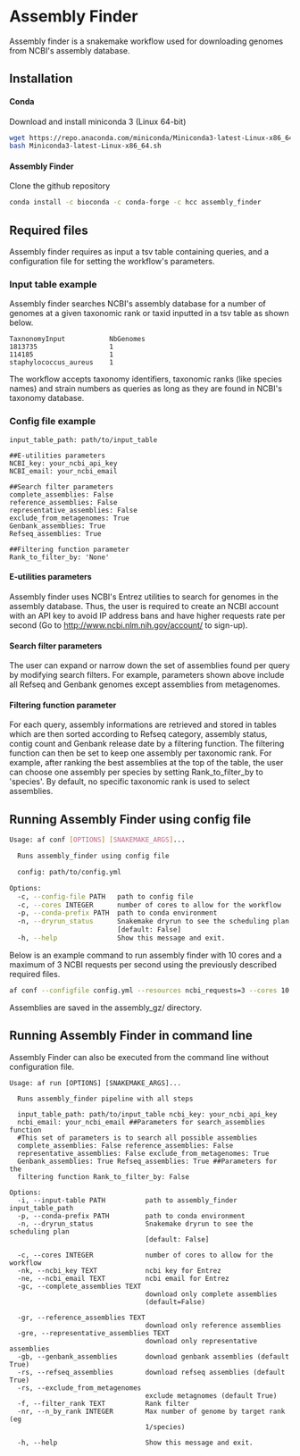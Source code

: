 # Assembly Finder
Assembly finder is a snakemake workflow used for downloading genomes from NCBI's assembly database.

## Installation
#### Conda
Download and install miniconda 3 (Linux 64-bit)
```bash
wget https://repo.anaconda.com/miniconda/Miniconda3-latest-Linux-x86_64.sh
bash Miniconda3-latest-Linux-x86_64.sh
```
#### Assembly Finder
Clone the github repository
```bash
conda install -c bioconda -c conda-forge -c hcc assembly_finder
```

## Required files
Assembly finder requires as input a tsv table containing queries, and a configuration file for setting the workflow's parameters.

### Input table example
Assembly finder searches NCBI's assembly database for a number of genomes at a given taxonomic rank or taxid inputted in a tsv table as shown below.
```
TaxnonomyInput           NbGenomes
1813735                  1
114185                   1
staphylococcus_aureus    1
```
The workflow accepts taxonomy identifiers, taxonomic ranks (like species names) and strain numbers as queries as long as they are found in NCBI's taxonomy database. 

### Config file example
```
input_table_path: path/to/input_table

##E-utilities parameters
NCBI_key: your_ncbi_api_key
NCBI_email: your_ncbi_email

##Search filter parameters
complete_assemblies: False
reference_assemblies: False
representative_assemblies: False
exclude_from_metagenomes: True
Genbank_assemblies: True
Refseq_assemblies: True

##Filtering function parameter
Rank_to_filter_by: 'None'
```

#### E-utilities parameters
Assembly finder uses NCBI's Entrez utilities to search for genomes in the assembly database. Thus, the user is required to create an NCBI account with an API key to avoid IP address bans and have higher requests rate per second  (Go to http://www.ncbi.nlm.nih.gov/account/ to sign-up).

#### Search filter parameters
The user can expand or narrow down the set of assemblies found per query by modifying search filters. For example, parameters shown above include all Refseq and Genbank genomes except assemblies from metagenomes.

#### Filtering function parameter
For each query, assembly informations are retrieved and stored in tables which are then sorted according to Refseq category, assembly status, contig count and Genbank release date by a filtering function.
The filtering function can then be set to keep one assembly per taxonomic rank. For example, after ranking the best assemblies at the top of the table, the user can choose one assembly per species by setting Rank_to_filter_by to 'species'. 
By default, no specific taxonomic rank is used to select assemblies.

## Running Assembly Finder using config file

```bash
Usage: af conf [OPTIONS] [SNAKEMAKE_ARGS]...

  Runs assembly_finder using config file

  config: path/to/config.yml

Options:
  -c, --config-file PATH   path to config file
  -c, --cores INTEGER      number of cores to allow for the workflow
  -p, --conda-prefix PATH  path to conda environment
  -n, --dryrun_status      Snakemake dryrun to see the scheduling plan
                           [default: False]
  -h, --help               Show this message and exit.
```

Below is an example command to run assembly finder with 10 cores and a maximum of 3 NCBI requests per second using the previously described required files.

```bash
af conf --configfile config.yml --resources ncbi_requests=3 --cores 10
```

Assemblies are saved in the assembly_gz/ directory.

## Running Assembly Finder in command line 

Assembly Finder can also be executed from the command line without configuration file. 

```
Usage: af run [OPTIONS] [SNAKEMAKE_ARGS]...

  Runs assembly_finder pipeline with all steps

  input_table_path: path/to/input_table ncbi_key: your_ncbi_api_key
  ncbi_email: your_ncbi_email ##Parameters for search_assemblies function
  #This set of parameters is to search all possible assemblies
  complete_assemblies: False reference_assemblies: False
  representative_assemblies: False exclude_from_metagenomes: True
  Genbank_assemblies: True Refseq_assemblies: True ##Parameters for the
  filtering function Rank_to_filter_by: False

Options:
  -i, --input-table PATH          path to assembly_finder input_table_path
  -p, --conda-prefix PATH         path to conda environment
  -n, --dryrun_status             Snakemake dryrun to see the scheduling plan
                                  [default: False]

  -c, --cores INTEGER             number of cores to allow for the workflow
  -nk, --ncbi_key TEXT            ncbi key for Entrez
  -ne, --ncbi_email TEXT          ncbi email for Entrez
  -gc, --complete_assemblies TEXT
                                  download only complete assemblies
                                  (default=False)

  -gr, --reference_assemblies TEXT
                                  download only reference assemblies
  -gre, --representative_assemblies TEXT
                                  download only representative assemblies
  -gb, --genbank_assemblies       download genbank assemblies (default True)
  -rs, --refseq_assemblies        download refseq assemblies (default True)
  -rs, --exclude_from_metagenomes
                                  exclude metagnomes (default True)
  -f, --filter_rank TEXT          Rank filter
  -nr, --n_by_rank INTEGER        Max number of genome by target rank (eg
                                  1/species)

  -h, --help                      Show this message and exit.

  ```

